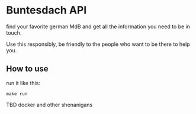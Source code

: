 # Buntesdach API
find your favorite german MdB and get all the information you need to be in touch.

Use this responsibly, be friendly to the people who want to be there to help you.

## How to use

run it like this:
```
make run
```

TBD docker and other shenanigans